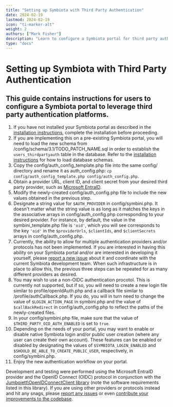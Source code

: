 ```yaml
---
title: "Setting up Symbiota with Third Party Authentication"
date: 2024-02-19
lastmod: 2024-02-19
icon: "ti-marker-alt"
weight: 2
authors: ["Mark Fisher"]
description: "Learn to configure a Symbiota portal for third party authentication"
type: "docs"
---
```


# Setting up Symbiota with Third Party Authentication

## This guide contains instructions for users to configure a Symbiota portal to leverage third party authentication platforms.

1. If you have not installed your Symbiota portal as described in the [installation instructions](https://github.com/BioKIC/Symbiota/blob/master/docs/INSTALL.md), complete the installation before proceeding.
2. If you are implementing this on a pre-existing Symbiota portal, you will need to load the new schema from <SymbiotaBaseFolder>/config/schema/3.1/TODO_PATCH_NAME.sql in order to establish the `users_thirdpartyauth` table in the database. Refer to the [installation instructions](https://github.com/BioKIC/Symbiota/blob/master/docs/INSTALL.md) for how to load database schemas.
3. Copy the config/auth_config_template.php file into the same config/ directory and rename it as auth_config.php: `cp config/auth_config_template.php config/auth_config.php`.
4. Obtain a provider URL, client ID, and client secret from your desired third party provider, such as [Microsoft EntraID](https://www.microsoft.com/en-us/security/business/microsoft-entra).
5. Modify the newly-created config/auth_config.php file to include the new values obtained in the previous step.
6. Designate a string value for `$AUTH_PROVIDER` in config/symbini.php. It doesn't matter what the string value is as long as it matches the keys in the associative arrays in config/auth_config.php corresponding to your desired provider. For instance, by default, the value in the symbini_template.php file is `'oid'`, which you will see corresponds to the key `'oid'` in the `$providerUrls`, `$clientIds`, and `$clientSecrets` arrays in config/auth_config.php.
7. Currently, the ability to allow for multiple authentication providers and/or protocols has not been implemented. If you are interested in having this ability on your Symbiota portal and/or are interested in developing it yourself, please [report a new issue](https://github.com/BioKIC/Symbiota/issues/new) about it and coordinate with the current Symbiota development team. When such infrastructure is in place to allow this, the previous three steps can be repeated for as many different providers as desired.
8. You may wish to use a non-OIDC authentication procotol. This is currently not supported, but if so, you will need to create a new login file similar to profile/openIdAuth.php and a callback file similar to /profile/authCallback.php. If you do, you will in turn need to change the value of `$LOGIN_ACTION_PAGE` in symbini.php and the value of `$callBackRedirect` in config/auth_config.php to reflect the paths of the newly-created files.
9. In your config/symbini.php file, make sure that the value of `$THIRD_PARTY_OID_AUTH_ENABLED` is set to `true`.
10. Depending on the needs of your portal, you may want to enable or disable native Symbiota login and/or public user creation (where any user can create their own account). These features can be enabled or disabled by designating the values of `$SYMBIOTA_LOGIN_ENABLED` and `$SHOULD_BE_ABLE_TO_CREATE_PUBLIC_USER`, respectively, in config/symbini.php.
11. Enjoy the new authentication workflow on your portal.

Development and testing were performed using the Microsoft EntraID provider and the OpenID Connect (OIDC) protocol in conjunction with the [Jumbojett\OpenIDConnectClient library](https://github.com/jumbojett/OpenID-Connect-PHP) (note the software requirements listed in this library). If you are using other providers or protocols instead and hit any snags, please [report any issues](https://github.com/BioKIC/Symbiota/issues/new) or even [contribute your improvements to the codebase](https://github.com/BioKIC/Symbiota/blob/master/docs/CONTRIBUTING.md).

